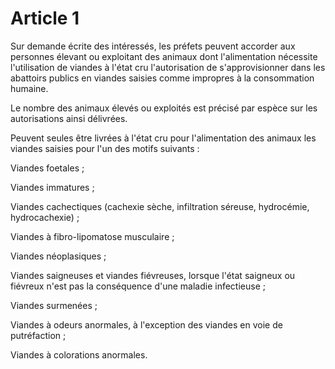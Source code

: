# Article 1

Sur demande écrite des intéressés, les préfets peuvent accorder aux personnes élevant ou exploitant des animaux dont l'alimentation nécessite l'utilisation de viandes à l'état cru l'autorisation de s'approvisionner dans les abattoirs publics en viandes saisies comme impropres à la consommation humaine.

Le nombre des animaux élevés ou exploités est précisé par espèce sur les autorisations ainsi délivrées.

Peuvent seules être livrées à l'état cru pour l'alimentation des animaux les viandes saisies pour l'un des motifs suivants :

Viandes foetales ;

Viandes immatures ;

Viandes cachectiques (cachexie sèche, infiltration séreuse, hydrocémie, hydrocachexie) ;

Viandes à fibro-lipomatose musculaire ;

Viandes néoplasiques ;

Viandes saigneuses et viandes fiévreuses, lorsque l'état saigneux ou fiévreux n'est pas la conséquence d'une maladie infectieuse ;

Viandes surmenées ;

Viandes à odeurs anormales, à l'exception des viandes en voie de putréfaction ;

Viandes à colorations anormales.
